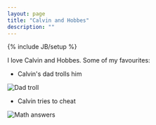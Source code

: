 ```yaml
---
layout: page
title: "Calvin and Hobbes"
description: ""
---
```

{% include JB/setup %}

I love Calvin and Hobbes. Some of my favourites:

* Calvin's dad trolls him

![Dad troll](http://assets.amuniversal.com/b8b36f38250d102d94d7001438c0f03b)

* Calvin tries to cheat


![Math answers](http://assets.amuniversal.com/72eed12e250b102d94d7001438c0f03b)